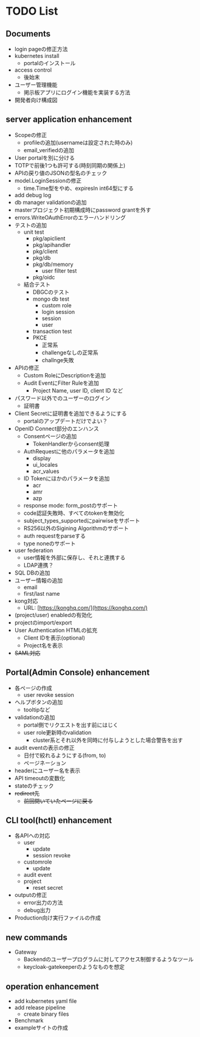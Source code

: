 # TODO List

## Documents

- login pageの修正方法
- kubernetes install
  - portalのインストール
- access control
  - 後始末
- ユーザー管理機能
  - 掲示板アプリにログイン機能を実装する方法
- 開発者向け構成図

## server application enhancement

- Scopeの修正
  - profileの追加(usernameは設定された時のみ)
  - email_verifiedの追加
- User portalを別に分ける
- TOTPで前後1つも許可する(時刻同期の関係上)
- APIの戻り値のJSONの型名のチェック
- model.LoginSessionの修正
  - time.Time型をやめ、expiresIn int64型にする
- add debug log
- db manager validationの追加
- masterプロジェクト初期構成時にpassword grantを外す
- errors.WriteOAuthErrorのエラーハンドリング
- テストの追加
  - unit test
    - pkg/apiclient
    - pkg/apihandler
    - pkg/client
    - pkg/db
    - pkg/db/memory
      - user filter test
    - pkg/oidc
  - 結合テスト
    - DBGCのテスト
    - mongo db test
      - custom role
      - login session
      - session
      - user
    - transaction test
    - PKCE
      - 正常系
      - challengeなしの正常系
      - challnge失敗
- APIの修正
  - Custom RoleにDescriptionを追加
  - Audit EventにFilter Ruleを追加
    - Project Name, user ID, client ID など
- パスワード以外でのユーザーのログイン
  - 証明書
- Client Secretに証明書を追加できるようにする
  - portalのアップデートだけでよい？
- OpenID Connect部分のエンハンス
  - Consentページの追加
    - TokenHandlerからconsent処理
  - AuthRequestに他のパラメータを追加
    - display
    - ui_locales
    - acr_values
  - ID Tokenにほかのパラメータを追加
    - acr
    - amr
    - azp
  - response mode: form_postのサポート
  - code認証失敗時、すべてのtokenを無効化
  - subject_types_supportedにpairwiseをサポート
  - RS256以外のSigining Algorithmのサポート
  - auth requestをparseする
  - type noneのサポート
- user federation
  - user情報を外部に保存し、それと連携する
  - LDAP連携？
- SQL DBの追加
- ユーザー情報の追加
  - email
  - first/last name
- kong対応
  - URL: [https://konghq.com/](https://konghq.com/)
- (project/user) enabledの有効化
- projectのimport/export
- User Authentication HTMLの拡充
  - Client IDを表示(optional)
  - Project名を表示
- ~~SAML対応~~

## Portal(Admin Console) enhancement

- 各ページの作成
  - user revoke session
- ヘルプボタンの追加
  - tooltipなど
- validationの追加
  - portal側でリクエストを出す前にはじく
  - user role更新時のvalidation
    - cluster系とそれ以外を同時に付与しようとした場合警告を出す
- audit eventの表示の修正
  - 日付で絞れるようにする(from, to)
  - ページネーション
- headerにユーザー名を表示
- API timeoutの変数化
- stateのチェック
- ~~redirect先~~
  - ~~前回開いていたページに戻る~~

## CLI tool(hctl) enhancement

- 各APIへの対応
  - user
    - update
    - session revoke
  - customrole
    - update
  - audit event
  - project
    - reset secret
- outputの修正
  - error出力の方法
  - debug出力
- Production向け実行ファイルの作成

## new commands

- Gateway
  - Backendのユーザープログラムに対してアクセス制御するようなツール
  - keycloak-gatekeeperのようなものを想定

## operation enhancement

- add kubernetes yaml file
- add release pipeline
  - create binary files
- Benchmark
- exampleサイトの作成
